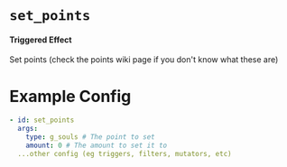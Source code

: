 # `set_points`
#### Triggered Effect

Set points (check the points wiki page if you don't know what these are)

# Example Config
```yaml
- id: set_points
  args:
    type: g_souls # The point to set
    amount: 0 # The amount to set it to
  ...other config (eg triggers, filters, mutators, etc)
```